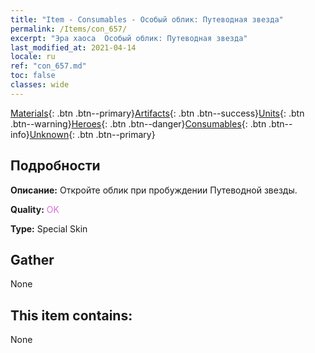 ```yaml
---
title: "Item - Consumables - Особый облик: Путеводная звезда"
permalink: /Items/con_657/
excerpt: "Эра хаоса  Особый облик: Путеводная звезда"
last_modified_at: 2021-04-14
locale: ru
ref: "con_657.md"
toc: false
classes: wide
---
```

 [Materials](/ru/Items/){: .btn .btn--primary}[Artifacts](/ru/Items/Artifacts/){: .btn .btn--success}[Units](/ru/Items/Units/){: .btn .btn--warning}[Heroes](/ru/Items/Heroes/){: .btn .btn--danger}[Consumables](/ru/Items/Consumables/){: .btn .btn--info}[Unknown](/ru/Items/Unknown/){: .btn .btn--primary}

## Подробности
 **Описание:** Откройте облик при пробуждении Путеводной звезды.

 **Quality:** <span style="color: #DA70D6">OK</span>

 **Type:** Special Skin

## Gather

  None

## This item contains:

  None

